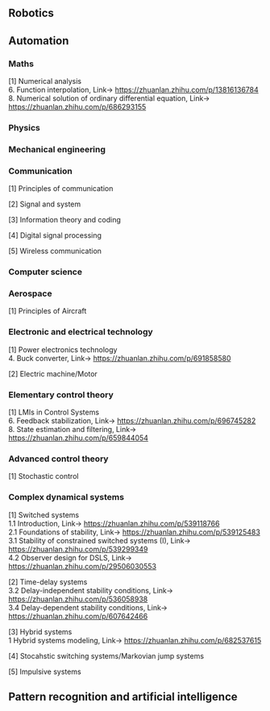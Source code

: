 
## Robotics



## Automation
### Maths
[1] Numerical analysis  
6. Function interpolation, Link-> https://zhuanlan.zhihu.com/p/13816136784  
8. Numerical solution of ordinary differential equation, Link-> https://zhuanlan.zhihu.com/p/686293155  

### Physics

### Mechanical engineering

### Communication
[1] Principles of communication

[2] Signal and system

[3] Information theory and coding

[4] Digital signal processing

[5] Wireless communication


### Computer science

### Aerospace
[1] Principles of Aircraft


### Electronic and electrical technology
[1] Power electronics technology  
4. Buck converter, Link-> https://zhuanlan.zhihu.com/p/691858580

[2] Electric machine/Motor


### Elementary control theory
[1] LMIs in Control Systems <br>
6. Feedback stabilization, Link-> https://zhuanlan.zhihu.com/p/696745282  
8. State estimation and filtering, Link-> https://zhuanlan.zhihu.com/p/659844054

### Advanced control theory
[1] Stochastic control <br>

### Complex dynamical systems
[1] Switched systems <br>
1.1 Introduction, Link-> https://zhuanlan.zhihu.com/p/539118766  
2.1 Foundations of stability, Link-> https://zhuanlan.zhihu.com/p/539125483  
3.1 Stability of constrained switched systems (I), Link-> https://zhuanlan.zhihu.com/p/539299349  
4.2 Observer design for DSLS, Link-> https://zhuanlan.zhihu.com/p/29506030553  

[2] Time-delay systems <br>
3.2 Delay-independent stability conditions, Link-> https://zhuanlan.zhihu.com/p/536058938  
3.4 Delay-dependent stability conditions, Link-> https://zhuanlan.zhihu.com/p/607642466

[3] Hybrid systems <br>
1 Hybrid systems modeling, Link-> https://zhuanlan.zhihu.com/p/682537615

[4] Stocahstic switching systems/Markovian jump systems <br>

[5] Impulsive systems <br>


## Pattern recognition and artificial intelligence


